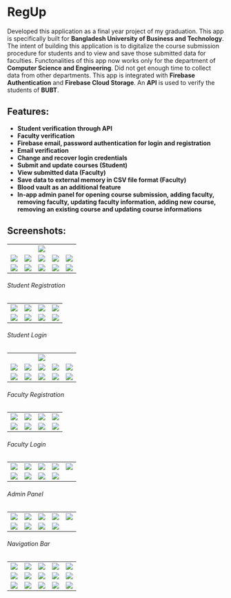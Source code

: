 # RegUp
Developed this application as a final year project of my graduation. This app is specifically built for **Bangladesh University of Business and Technology**. The intent of building this application is to digitalize the course submission procedure for students and to view and save those submitted data for faculties. Functonalities of this app now works only for the department of **Computer Science and Engineering**. Did not get enough time to collect data from other departments. This app is integrated with **Firebase Authentication** and **Firebase Cloud Storage**. An **API** is used to verify the students of **BUBT**.


## Features:
* **Student verification through API**
* **Faculty verification**
* **Firebase email, password authentication for login and registration**
* **Email verification**
* **Change and recover login credentials**
* **Submit and update courses (Student)**
* **View submitted data (Faculty)**
* **Save data to external memory in CSV file format (Faculty)**
* **Blood vault as an additional feature**
* **In-app admin panel for opening course submission, adding faculty, removing faculty, updating faculty information, adding new course, removing an existing course and updating course informations**


## Screenshots:
|   |   |   |   |   |
|-----|-----|-----|-----|-----|
|  |  | ![](/Snapshots/1.png) |  |  |
| ![](/Snapshots/General/1.png) | ![](/Snapshots/General/2.png) | ![](/Snapshots/General/3.png) | ![](/Snapshots/General/4.png) | ![](/Snapshots/General/5.jpg) |
| ![](/Snapshots/General/6.jpg) | ![](/Snapshots/General/7.jpg) | ![](/Snapshots/General/8.png) | ![](/Snapshots/General/9.jpg) | ![](/Snapshots/General/10.jpg) |

###### Student Registration
|   |   |   |   |
|-----|-----|-----|-----|
| ![](/Snapshots/Student%20Registration/1.jpg) | ![](/Snapshots/Student%20Registration/2.jpg) | ![](/Snapshots/Student%20Registration/3.jpg) | ![](/Snapshots/Student%20Registration/4.jpg) |
| ![](/Snapshots/Student%20Registration/5.png) | ![](/Snapshots/Student%20Registration/6.png) | ![](/Snapshots/Student%20Registration/7.jpg) | ![](/Snapshots/Student%20Registration/8.png) |

###### Student Login
|   |   |   |   |   |
|-----|-----|-----|-----|-----|
|  |  | ![](/Snapshots/Student%20Login/1.jpg) |  |  |
| ![](/Snapshots/Student%20Login/2.jpg) | ![](/Snapshots/Student%20Login/3.jpg) | ![](/Snapshots/Student%20Login/4.png) | ![](/Snapshots/Student%20Login/5.png) | ![](/Snapshots/Student%20Login/6.jpg) |
| ![](/Snapshots/Student%20Login/7.jpg) | ![](/Snapshots/Student%20Login/8.png) | ![](/Snapshots/Student%20Login/9.jpg) | ![](/Snapshots/Student%20Login/10.jpg) | ![](/Snapshots/Student%20Login/11.png) |

###### Faculty Registration
|   |   |   |   |
|-----|-----|-----|-----|
| ![](/Snapshots/Faculty%20Registration/1.jpg) | ![](/Snapshots/Faculty%20Registration/2.jpg) | ![](/Snapshots/Faculty%20Registration/3.jpg) | ![](/Snapshots/Faculty%20Registration/4.jpg) |
| ![](/Snapshots/Faculty%20Registration/5.png) | ![](/Snapshots/Faculty%20Registration/6.png) | ![](/Snapshots/Faculty%20Registration/7.jpg) | ![](/Snapshots/Faculty%20Registration/8.png) |

###### Faculty Login
|   |   |   |   |   |
|-----|-----|-----|-----|-----|
| ![](/Snapshots/Faculty%20Login/1.jpg) | ![](/Snapshots/Faculty%20Login/2.jpg) | ![](/Snapshots/Faculty%20Login/3.jpg) | ![](/Snapshots/Faculty%20Login/4.jpg) | ![](/Snapshots/Faculty%20Login/5.png) |
| ![](/Snapshots/Faculty%20Login/6.jpg) | ![](/Snapshots/Faculty%20Login/7.jpg) | ![](/Snapshots/Faculty%20Login/8.jpg) | ![](/Snapshots/Faculty%20Login/9.png) |

###### Admin Panel
|   |   |   |   |   |
|-----|-----|-----|-----|-----|
| ![](/Snapshots/Admin/1.png) | ![](/Snapshots/Admin/2.png) | ![](/Snapshots/Admin/3.png) | ![](/Snapshots/Admin/4.png) | ![](/Snapshots/Admin/5.png) |
| ![](/Snapshots/Admin/6.png) | ![](/Snapshots/Admin/7.png) | ![](/Snapshots/Admin/8.png) | ![](/Snapshots/Admin/9.png) |

###### Navigation Bar
|   |   |   |   |   |
|-----|-----|-----|-----|-----|
| ![](/Snapshots/Navigation%20Bar/1.jpg) | ![](/Snapshots/Navigation%20Bar/2.jpg) | ![](/Snapshots/Navigation%20Bar/3.png) | ![](/Snapshots/Navigation%20Bar/4.jpg) | ![](/Snapshots/Navigation%20Bar/5.jpg) |
| ![](/Snapshots/Navigation%20Bar/6.jpg) | ![](/Snapshots/Navigation%20Bar/7.jpg) | ![](/Snapshots/Navigation%20Bar/8.jpg) | ![](/Snapshots/Navigation%20Bar/9.png) | ![](/Snapshots/Navigation%20Bar/10.jpg) |
| ![](/Snapshots/Navigation%20Bar/11.jpg) | ![](/Snapshots/Navigation%20Bar/12.jpg) | ![](/Snapshots/Navigation%20Bar/13.png) | ![](/Snapshots/Navigation%20Bar/14.jpg) | ![](/Snapshots/Navigation%20Bar/15.png) |
